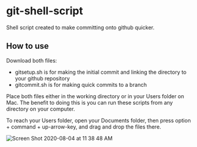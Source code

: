 # git-shell-script

Shell script created to make committing onto github quicker.

## How to use

Download both files: 
- gitsetup.sh is for making the initial commit and linking the directory to your github repository
- gitcommit.sh is for making quick commits to a branch

Place both files either in the working directory or in your Users folder on Mac. The benefit to doing this is you can run these scripts from any directory on your computer.

To reach your Users folder, open your Documents folder, then press option + command + up-arrow-key, and drag and drop the files there. 

![Screen Shot 2020-08-04 at 11 38 48 AM](https://user-images.githubusercontent.com/58582357/89331814-3c3eeb80-d647-11ea-9a1d-296d309da2e0.png)
